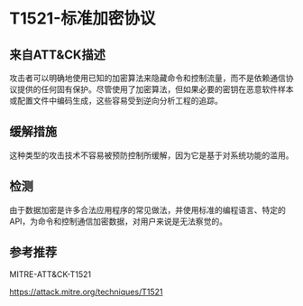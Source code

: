 # T1521-标准加密协议
## 来自ATT&CK描述
攻击者可以明确地使用已知的加密算法来隐藏命令和控制流量，而不是依赖通信协议提供的任何固有保护。尽管使用了加密算法，但如果必要的密钥在恶意软件样本或配置文件中编码生成，这些容易受到逆向分析工程的追踪。

## 缓解措施
这种类型的攻击技术不容易被预防控制所缓解，因为它是基于对系统功能的滥用。

## 检测
由于数据加密是许多合法应用程序的常见做法，并使用标准的编程语言、特定的API，为命令和控制通信加密数据，对用户来说是无法察觉的。

## 参考推荐

MITRE-ATT&CK-T1521

<https://attack.mitre.org/techniques/T1521>